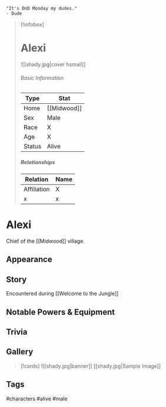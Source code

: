 	"It's DnD Monday my dudes." 
	- Dude

> [!infobox]
> # Alexi
> ![[shady.jpg|cover hsmall]]
> ###### Basic Information
> | Type | Stat |
> | ---- | ---- |
> | Home | [[Midwood]] |
> | Sex | Male |
> | Race | X |
> | Age | X |
> | Status | Alive |
> ##### Relationships
> | Relation | Name |
> | ---- | ---- |
> | Affiliation | X |
> | x | x |

# Alexi
Chief of the [[Midwood]] village.
## Appearance
## Story
Encountered during [[Welcome to the Jungle]]
## Notable Powers & Equipment
## Trivia

## Gallery
>[!cards]
>![[shady.jpg|banner]]
>[[shady.jpg|Sample Image]]
>

## Tags
#characters #alive #male 